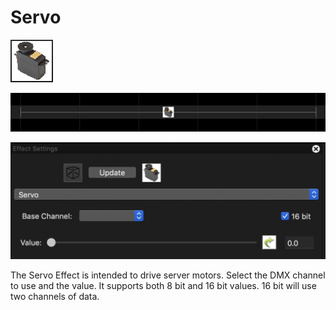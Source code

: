 # Servo

![Icon](../../.gitbook/assets/image%20%28161%29.png)

![Sequencer Grid](../../.gitbook/assets/image%20%28201%29.png)

![](../../.gitbook/assets/image%20%28702%29.png)

The Servo Effect is intended to drive server motors. Select the DMX channel to use and the value. It supports both 8 bit and 16 bit values. 16 bit will use two channels of data.

## 

